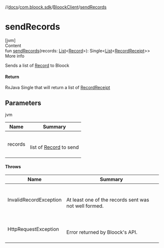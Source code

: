//[docs](../../index.md)/[com.bloock.sdk](../index.md)/[BloockClient](index.md)/[sendRecords](send-records.md)



# sendRecords  
[jvm]  
Content  
fun [sendRecords](send-records.md)(records: [List](https://kotlinlang.org/api/latest/jvm/stdlib/kotlin.collections/-list/index.html)<[Record](../../com.bloock.sdk.record.entity/-record/index.md)>): Single<[List](https://kotlinlang.org/api/latest/jvm/stdlib/kotlin.collections/-list/index.html)<[RecordReceipt](../../com.bloock.sdk.record.entity/-record-receipt/index.md)>>  
More info  


Sends a list of [Record](../../com.bloock.sdk.record.entity/-record/index.md) to Bloock



#### Return  


RxJava Single that will return a list of [RecordReceipt](../../com.bloock.sdk.record.entity/-record-receipt/index.md)



## Parameters  
  
jvm  
  
|  Name|  Summary| 
|---|---|
| <a name="com.bloock.sdk/BloockClient/sendRecords/#kotlin.collections.List[com.bloock.sdk.record.entity.Record]/PointingToDeclaration/"></a>records| <a name="com.bloock.sdk/BloockClient/sendRecords/#kotlin.collections.List[com.bloock.sdk.record.entity.Record]/PointingToDeclaration/"></a><br><br>list of [Record](../../com.bloock.sdk.record.entity/-record/index.md) to send<br><br>
  


#### Throws  
  
|  Name|  Summary| 
|---|---|
| <a name="com.bloock.sdk/BloockClient/sendRecords/#kotlin.collections.List[com.bloock.sdk.record.entity.Record]/PointingToDeclaration/"></a>InvalidRecordException| <a name="com.bloock.sdk/BloockClient/sendRecords/#kotlin.collections.List[com.bloock.sdk.record.entity.Record]/PointingToDeclaration/"></a><br><br>At least one of the records sent was not well formed.<br><br>
| <a name="com.bloock.sdk/BloockClient/sendRecords/#kotlin.collections.List[com.bloock.sdk.record.entity.Record]/PointingToDeclaration/"></a>HttpRequestException| <a name="com.bloock.sdk/BloockClient/sendRecords/#kotlin.collections.List[com.bloock.sdk.record.entity.Record]/PointingToDeclaration/"></a><br><br>Error returned by Bloock's API.<br><br>
  



